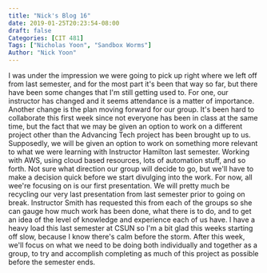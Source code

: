 ```yaml
---
title: "Nick's Blog 16"
date: 2019-01-25T20:23:54-08:00
draft: false
Categories: [CIT 481]
Tags: ["Nicholas Yoon", "Sandbox Worms"]
Author: "Nick Yoon"
---
```

I was under the impression we were going to pick up right where we left off from last semester, and for the most part it's been that way so far, but there have been some changes that I'm still getting used to. For one, our instructor has changed and it seems attendance is a matter of importance. Another change is the plan moving forward for our group. It's been hard to collaborate this first week since not everyone has been in class at the same time, but the fact that we may be given an option to work on a different project other than the Advancing Tech project has been brought up to us. Supposedly, we will be given an option to work on something more relevant to what we were learning with Instructor Hamilton last semester. Working with AWS, using cloud based resources, lots of automation stuff, and so forth. Not sure what direction our group will decide to go, but we'll have to make a decision quick before we start divulging into the work. For now, all wee're focusing on is our first presentation. 
We will pretty much be recycling our very last presentation from last semester prior to going on break. Instructor Smith has requested this from each of the groups so she can gauge how much work has been done, what there is to do, and to get an idea of the level of knowledge and experience each of us have. I have a heavy load this last semester at CSUN so I'm a bit glad this weeks starting off slow, because I know there's calm before the storm. After this week, we'll focus on what we need to be doing both individually and together as a group, to try and accomplish completing as much of this project as possible before the semester ends. 